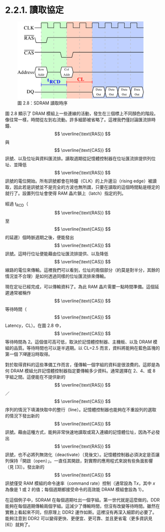 # 2.2.1. 讀取協定

<figure>
  <img src="../../assets/figure-2.8.png" alt="圖 2.8：SDRAM 讀取時序">
  <figcaption>圖 2.8：SDRAM 讀取時序</figcaption>
</figure>

圖 2.8 顯示了 DRAM 模組上一些連線的活動，發生在三個標上不同顏色的階段。像往常一樣，時間從左到右流動。許多細節被省略了。這裡我們僅討論匯流排時鐘、$$ \overline{\text{RAS}} $$ 與 $$ \overline{\text{CAS}} $$ 訊號、以及位址與資料匯流排。讀取週期從記憶體控制器在位址匯流排提供列位址、並降低 $$ \overline{\text{RAS}} $$ 訊號的電位開始。所有訊號都會在時鐘（CLK）的上升邊沿（rising edge）被讀取，因此若是訊號並不是完全的方波也無所謂，只要在讀取的這個時間點是穩定的就行了。設置列位址會使得 RAM 晶片鎖上（latch）指定的列。

經過 t<sub>RCD</sub>（$$ \overline{\text{RAS}} $$ 至 $$ \overline{\text{CAS}} $$ 的延遲）個時脈週期之後，便能發出 $$ \overline{\text{CAS}} $$ 訊號。這時行位址便能藉由位址匯流排提供、以及降低 $$ \overline{\text{CAS}} $$ 線路的電位來傳輸。這裡我們可以看到，位址的兩個部分（約莫是對半分，其餘的情況並不合理）是如何透過同樣的位址匯流排來傳輸。

現在定址已經完成，可以傳輸資料了。為此 RAM 晶片需要一點時間準備。這個延遲通常被稱作 $$ \overline{\text{CAS}} $$ 等待時間（$$ \overline{\text{CAS}} $$ Latency，CL）。在圖 2.8 中，$$ \overline{\text{CAS}} $$ 等待時間為 2。這個值可高可低，取決於記憶體控制器、主機板、以及 DRAM 模組的品質。等待時間也可以是半週期。以 CL=2.5 而言，資料將能夠在藍色區塊的第一個*下降*邊沿時取得。

對於取得資料的這些準備工作而言，僅傳輸一個字組的資料是很浪費的。這即是為何 DRAM 模組允許記憶體控制器指定要傳輸多少資料。通常選擇在 2、4、或 8 字組之間。這便能在不提供新的 $$ \overline{\text{RAS}} $$／$$ \overline{\text{CAS}} $$ 序列的情況下填滿快取中的整行（line）。記憶體控制器也能夠在不重設列的選取的情況下發出新的 $$ \overline{\text{CAS}} $$ 訊號。藉由這種方式，能夠非常快速地讀取或寫入連續的記憶體位址，因為不必發出 $$ \overline{\text{RAS}} $$ 訊號，也不必將列無效化（deactivate）（見後文）。記憶體控制器必須決定是否讓列保持「開啟（open）」。一直任其開啟，對實際的應用程式來說有些負面影響（見 [3]）。發出新的 $$ \overline{\text{CAS}} $$ 訊號僅受 RAM 模組的命令速率（command rate）控制（通常設為 T*x*，其中 *x* 為像是 1 或 2 的值；每個週期都接受命令的高效能 DRAM 模組會設為 1）。

在這個例子中，SDRAM 在每個週期吐出一個字組。第一世代就是這麼做的。DDR 能夠在每個週期傳輸兩個字組。這減少了傳輸時間，但沒有改變等待時間。雖然在實務上看起來不同，但原理上 DDR2 運作如斯。這裡沒有再深入細節的必要了。能夠注意到 DDR2 可以變得更快、更便宜、更可靠、並且更省電（更多資訊見 [6]）就夠了。

